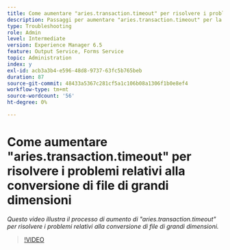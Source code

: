 ```yaml
---
title: Come aumentare "aries.transaction.timeout" per risolvere i problemi relativi alla conversione di file di grandi dimensioni
description: Passaggi per aumentare "aries.transaction.timeout" per la conversione di file di grandi dimensioni
type: Troubleshooting
role: Admin
level: Intermediate
version: Experience Manager 6.5
feature: Output Service, Forms Service
topic: Administration
index: y
exl-id: acb3a3b4-e596-48d8-9737-63fc5b765beb
duration: 87
source-git-commit: 48433a5367c281cf5a1c106b08a1306f1b0e8ef4
workflow-type: tm+mt
source-wordcount: '56'
ht-degree: 0%

---
```


# Come aumentare &quot;aries.transaction.timeout&quot; per risolvere i problemi relativi alla conversione di file di grandi dimensioni

*Questo video illustra il processo di aumento di &quot;aries.transaction.timeout&quot; per risolvere i problemi relativi alla conversione di file di grandi dimensioni.*

>[!VIDEO](https://video.tv.adobe.com/v/335502?quality=12&learn=on)
